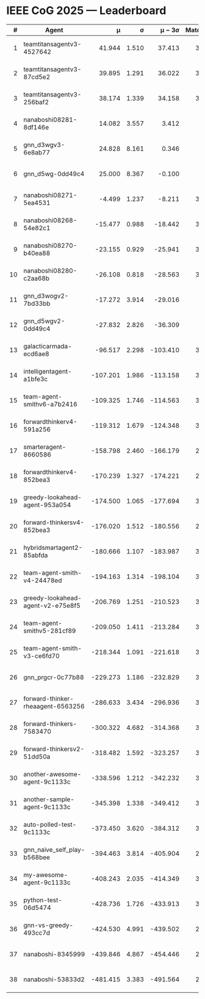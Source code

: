# IEEE CoG 2025 — Leaderboard

| # | Agent | μ | σ | μ − 3σ | Matches | Updated |
|---:|---|---:|---:|---:|---:|---|
| 1 | teamtitansagentv3-4527642 | 41.944 | 1.510 | 37.413 | 3460 | 2025-08-29 12:08 |
| 2 | teamtitansagentv3-87cd5e2 | 39.895 | 1.291 | 36.022 | 3380 | 2025-08-29 12:08 |
| 3 | teamtitansagentv3-256baf2 | 38.174 | 1.339 | 34.158 | 3440 | 2025-08-29 12:08 |
| 4 | nanaboshi08281-8df146e | 14.082 | 3.557 | 3.412 | 110 | 2025-08-29 12:08 |
| 5 | gnn_d3wgv3-6e8ab77 | 24.828 | 8.161 | 0.346 | 118 | 2025-08-29 12:08 |
| 6 | gnn_d5wg-0dd49c4 | 25.000 | 8.367 | -0.100 | 80 | 2025-08-29 12:08 |
| 7 | nanaboshi08271-5ea4531 | -4.499 | 1.237 | -8.211 | 3860 | 2025-08-29 12:08 |
| 8 | nanaboshi08268-54e82c1 | -15.477 | 0.988 | -18.442 | 3380 | 2025-08-29 12:08 |
| 9 | nanaboshi08270-b40ea88 | -23.155 | 0.929 | -25.941 | 3780 | 2025-08-29 12:08 |
| 10 | nanaboshi08280-c2aa68b | -26.108 | 0.818 | -28.563 | 3200 | 2025-08-29 12:08 |
| 11 | gnn_d3wogv2-7bd33bb | -17.272 | 3.914 | -29.016 | 148 | 2025-08-29 12:08 |
| 12 | gnn_d5wgv2-0dd49c4 | -27.832 | 2.826 | -36.309 | 100 | 2025-08-29 12:08 |
| 13 | galacticarmada-ecd6ae8 | -96.517 | 2.298 | -103.410 | 3480 | 2025-08-29 12:08 |
| 14 | intelligentagent-a1bfe3c | -107.201 | 1.986 | -113.158 | 3234 | 2025-08-29 12:08 |
| 15 | team-agent-smithv6-a7b2416 | -109.325 | 1.746 | -114.563 | 3760 | 2025-08-29 12:08 |
| 16 | forwardthinkerv4-591a256 | -119.312 | 1.679 | -124.348 | 3030 | 2025-08-29 12:08 |
| 17 | smarteragent-8660586 | -158.798 | 2.460 | -166.179 | 2749 | 2025-08-29 12:08 |
| 18 | forwardthinkerv4-852bea3 | -170.239 | 1.327 | -174.221 | 2568 | 2025-08-29 12:08 |
| 19 | greedy-lookahead-agent-953a054 | -174.500 | 1.065 | -177.694 | 3194 | 2025-08-29 12:08 |
| 20 | forward-thinkersv4-852bea3 | -176.020 | 1.512 | -180.556 | 2794 | 2025-08-29 12:08 |
| 21 | hybridsmartagent2-85abfda | -180.666 | 1.107 | -183.987 | 3165 | 2025-08-29 12:08 |
| 22 | team-agent-smith-v4-24478ed | -194.163 | 1.314 | -198.104 | 3258 | 2025-08-29 12:08 |
| 23 | greedy-lookahead-agent-v2-e75e8f5 | -206.769 | 1.251 | -210.523 | 3246 | 2025-08-29 12:08 |
| 24 | team-agent-smithv5-281cf89 | -209.050 | 1.411 | -213.284 | 3480 | 2025-08-29 12:08 |
| 25 | team-agent-smith-v3-ce6fd70 | -218.344 | 1.091 | -221.618 | 3818 | 2025-08-29 12:08 |
| 26 | gnn_prgcr-0c77b88 | -229.273 | 1.186 | -232.829 | 3230 | 2025-08-29 12:08 |
| 27 | forward-thinker-rheaagent-6563256 | -286.633 | 3.434 | -296.936 | 3062 | 2025-08-29 12:08 |
| 28 | forward-thinkers-7583470 | -300.322 | 4.682 | -314.368 | 3400 | 2025-08-29 12:08 |
| 29 | forward-thinkersv2-51dd50a | -318.482 | 1.592 | -323.257 | 3162 | 2025-08-29 12:08 |
| 30 | another-awesome-agent-9c1133c | -338.596 | 1.212 | -342.232 | 3180 | 2025-08-29 12:08 |
| 31 | another-sample-agent-9c1133c | -345.398 | 1.338 | -349.412 | 3500 | 2025-08-29 12:08 |
| 32 | auto-polled-test-9c1133c | -373.450 | 3.620 | -384.312 | 3560 | 2025-08-29 12:08 |
| 33 | gnn_naive_self_play-b568bee | -394.463 | 3.814 | -405.904 | 2920 | 2025-08-29 12:08 |
| 34 | my-awesome-agent-9c1133c | -408.243 | 2.035 | -414.349 | 3740 | 2025-08-29 12:08 |
| 35 | python-test-06d5474 | -428.736 | 1.726 | -433.913 | 3090 | 2025-08-29 12:08 |
| 36 | gnn-vs-greedy-493cc7d | -424.530 | 4.991 | -439.502 | 2520 | 2025-08-29 12:08 |
| 37 | nanaboshi-8345999 | -439.846 | 4.867 | -454.446 | 2740 | 2025-08-29 12:08 |
| 38 | nanaboshi-53833d2 | -481.415 | 3.383 | -491.564 | 2660 | 2025-08-29 12:08 |
